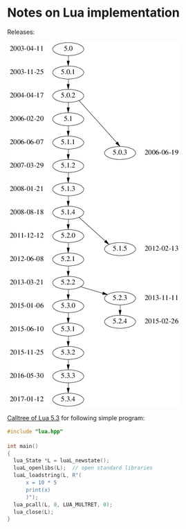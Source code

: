 # Notes on Lua implementation

Releases:

![releases](lua/releases.png)

[Calltree of Lua 5.3](lua/calltree.html) for following simple program:

```c++
#include "lua.hpp"

int main()
{
  lua_State *L = luaL_newstate();
  luaL_openlibs(L);  // open standard libraries
  luaL_loadstring(L, R"(
      x = 10 * 5
      print(x)
      )");
  lua_pcall(L, 0, LUA_MULTRET, 0);
  lua_close(L);
}
```
